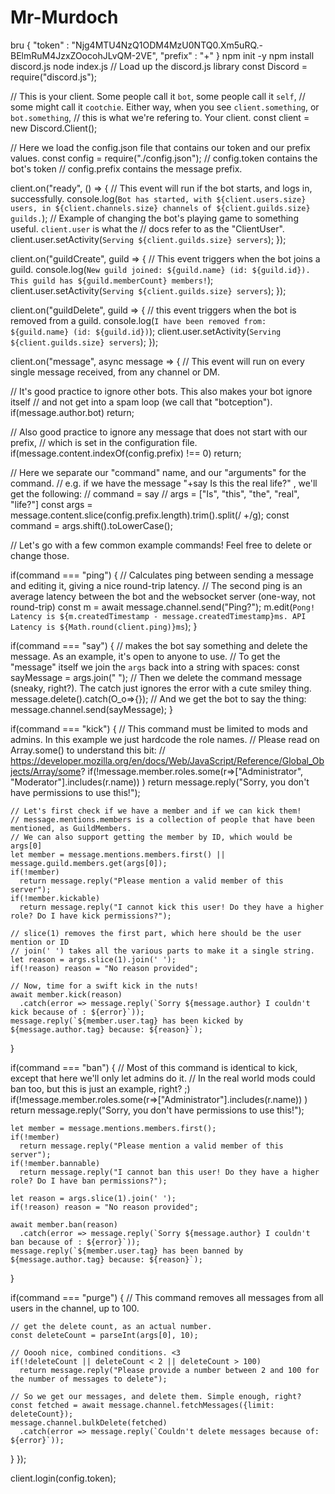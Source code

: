 # Mr-Murdoch
bru
{ 
  "token"  : "Njg4MTU4NzQ1ODM4MzU0NTQ0.Xm5uRQ.-BElmRuM4JzxZOocohJLvQM-2VE",
  "prefix" : "+"
}
npm init -y
npm install discord.js
node index.js
// Load up the discord.js library
const Discord = require("discord.js");

// This is your client. Some people call it `bot`, some people call it `self`, 
// some might call it `cootchie`. Either way, when you see `client.something`, or `bot.something`,
// this is what we're refering to. Your client.
const client = new Discord.Client();

// Here we load the config.json file that contains our token and our prefix values. 
const config = require("./config.json");
// config.token contains the bot's token
// config.prefix contains the message prefix.

client.on("ready", () => {
  // This event will run if the bot starts, and logs in, successfully.
  console.log(`Bot has started, with ${client.users.size} users, in ${client.channels.size} channels of ${client.guilds.size} guilds.`); 
  // Example of changing the bot's playing game to something useful. `client.user` is what the
  // docs refer to as the "ClientUser".
  client.user.setActivity(`Serving ${client.guilds.size} servers`);
});

client.on("guildCreate", guild => {
  // This event triggers when the bot joins a guild.
  console.log(`New guild joined: ${guild.name} (id: ${guild.id}). This guild has ${guild.memberCount} members!`);
  client.user.setActivity(`Serving ${client.guilds.size} servers`);
});

client.on("guildDelete", guild => {
  // this event triggers when the bot is removed from a guild.
  console.log(`I have been removed from: ${guild.name} (id: ${guild.id})`);
  client.user.setActivity(`Serving ${client.guilds.size} servers`);
});


client.on("message", async message => {
  // This event will run on every single message received, from any channel or DM.
  
  // It's good practice to ignore other bots. This also makes your bot ignore itself
  // and not get into a spam loop (we call that "botception").
  if(message.author.bot) return;
  
  // Also good practice to ignore any message that does not start with our prefix, 
  // which is set in the configuration file.
  if(message.content.indexOf(config.prefix) !== 0) return;
  
  // Here we separate our "command" name, and our "arguments" for the command. 
  // e.g. if we have the message "+say Is this the real life?" , we'll get the following:
  // command = say
  // args = ["Is", "this", "the", "real", "life?"]
  const args = message.content.slice(config.prefix.length).trim().split(/ +/g);
  const command = args.shift().toLowerCase();
  
  // Let's go with a few common example commands! Feel free to delete or change those.
  
  if(command === "ping") {
    // Calculates ping between sending a message and editing it, giving a nice round-trip latency.
    // The second ping is an average latency between the bot and the websocket server (one-way, not round-trip)
    const m = await message.channel.send("Ping?");
    m.edit(`Pong! Latency is ${m.createdTimestamp - message.createdTimestamp}ms. API Latency is ${Math.round(client.ping)}ms`);
  }
  
  if(command === "say") {
    // makes the bot say something and delete the message. As an example, it's open to anyone to use. 
    // To get the "message" itself we join the `args` back into a string with spaces: 
    const sayMessage = args.join(" ");
    // Then we delete the command message (sneaky, right?). The catch just ignores the error with a cute smiley thing.
    message.delete().catch(O_o=>{}); 
    // And we get the bot to say the thing: 
    message.channel.send(sayMessage);
  }
  
  if(command === "kick") {
    // This command must be limited to mods and admins. In this example we just hardcode the role names.
    // Please read on Array.some() to understand this bit: 
    // https://developer.mozilla.org/en/docs/Web/JavaScript/Reference/Global_Objects/Array/some?
    if(!message.member.roles.some(r=>["Administrator", "Moderator"].includes(r.name)) )
      return message.reply("Sorry, you don't have permissions to use this!");
    
    // Let's first check if we have a member and if we can kick them!
    // message.mentions.members is a collection of people that have been mentioned, as GuildMembers.
    // We can also support getting the member by ID, which would be args[0]
    let member = message.mentions.members.first() || message.guild.members.get(args[0]);
    if(!member)
      return message.reply("Please mention a valid member of this server");
    if(!member.kickable) 
      return message.reply("I cannot kick this user! Do they have a higher role? Do I have kick permissions?");
    
    // slice(1) removes the first part, which here should be the user mention or ID
    // join(' ') takes all the various parts to make it a single string.
    let reason = args.slice(1).join(' ');
    if(!reason) reason = "No reason provided";
    
    // Now, time for a swift kick in the nuts!
    await member.kick(reason)
      .catch(error => message.reply(`Sorry ${message.author} I couldn't kick because of : ${error}`));
    message.reply(`${member.user.tag} has been kicked by ${message.author.tag} because: ${reason}`);

  }
  
  if(command === "ban") {
    // Most of this command is identical to kick, except that here we'll only let admins do it.
    // In the real world mods could ban too, but this is just an example, right? ;)
    if(!message.member.roles.some(r=>["Administrator"].includes(r.name)) )
      return message.reply("Sorry, you don't have permissions to use this!");
    
    let member = message.mentions.members.first();
    if(!member)
      return message.reply("Please mention a valid member of this server");
    if(!member.bannable) 
      return message.reply("I cannot ban this user! Do they have a higher role? Do I have ban permissions?");

    let reason = args.slice(1).join(' ');
    if(!reason) reason = "No reason provided";
    
    await member.ban(reason)
      .catch(error => message.reply(`Sorry ${message.author} I couldn't ban because of : ${error}`));
    message.reply(`${member.user.tag} has been banned by ${message.author.tag} because: ${reason}`);
  }
  
  if(command === "purge") {
    // This command removes all messages from all users in the channel, up to 100.
    
    // get the delete count, as an actual number.
    const deleteCount = parseInt(args[0], 10);
    
    // Ooooh nice, combined conditions. <3
    if(!deleteCount || deleteCount < 2 || deleteCount > 100)
      return message.reply("Please provide a number between 2 and 100 for the number of messages to delete");
    
    // So we get our messages, and delete them. Simple enough, right?
    const fetched = await message.channel.fetchMessages({limit: deleteCount});
    message.channel.bulkDelete(fetched)
      .catch(error => message.reply(`Couldn't delete messages because of: ${error}`));
  }
});

client.login(config.token);

